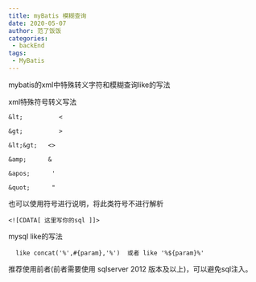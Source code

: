 ```yaml
---
title: myBatis 模糊查询
date: 2020-05-07
author: 范了饭饭
categories:
 - backEnd
tags: 
 - MyBatis
---
```


mybatis的xml中特殊转义字符和模糊查询like的写法

xml特殊符号转义写法

    &lt;          < 

    &gt;          >  

    &lt;&gt;   <>

    &amp;      & 

    &apos;      '

    &quot;      "

也可以使用<![CDATA[ ]]>符号进行说明，将此类符号不进行解析 

    <![CDATA[ 这里写你的sql ]]>  

mysql like的写法
```
  like concat('%',#{param},'%')  或者 like '%${param}%'

```
  推荐使用前者(前者需要使用 sqlserver 2012 版本及以上)，可以避免sql注入。